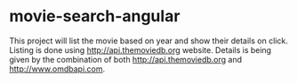 # movie-search-angular
This project will list the movie based on year and show their details on click. Listing is done using http://api.themoviedb.org website. Details is being given by the combination of both http://api.themoviedb.org and http://www.omdbapi.com.
